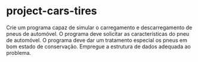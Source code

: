# project-cars-tires
Crie um programa capaz de simular o
carregamento e descarregamento de pneus
de automóvel. O programa deve solicitar as
características do pneu de automóvel. O
programa deve dar um tratamento especial
os pneus em bom estado de conservação.
Empregue a estrutura de dados adequada
ao problema.
